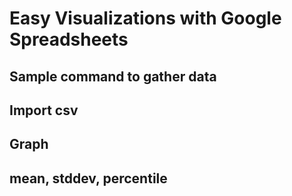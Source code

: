 # Easy Visualizations with Google Spreadsheets

## Sample command to gather data

## Import csv

## Graph
## mean, stddev, percentile


